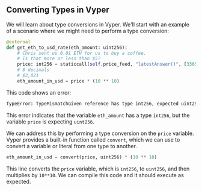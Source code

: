 ## Converting Types in Vyper

We will learn about type conversions in Vyper. We'll start with an example of a scenario where we might need to perform a type conversion:

```python
@external
def get_eth_to_usd_rate(eth_amount: uint256):
    # Chris sent us 0.01 ETH for us to buy a coffee.
    # Is that more or less than $5?
    price: int256 = staticcall(self.price_feed, "latestAnswer()", [336551000000])
    # 8 decimals
    # $3,021
    eth_amount_in_usd = price * (10 ** 10)
```

This code shows an error:

```bash
TypeError: TypeMismatchGiven reference has type int256, expected uint256
```

This error indicates that the variable `eth_amount` has a type `int256`, but the variable `price` is expecting `uint256`.

We can address this by performing a type conversion on the `price` variable. Vyper provides a built-in function called `convert`, which we can use to convert a variable or literal from one type to another. 

```python
eth_amount_in_usd = convert(price, uint256) * (10 ** 10)
```

This line converts the `price` variable, which is `int256`, to `uint256`, and then multiplies by `10**10`. We can compile this code and it should execute as expected. 
